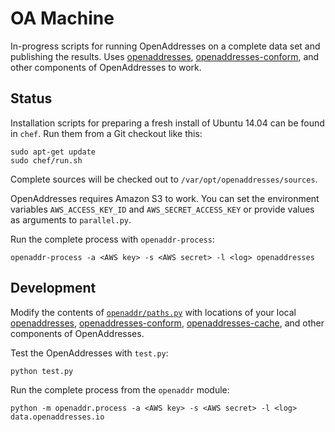 OA Machine
==========

In-progress scripts for running OpenAddresses on a complete data set and publishing
the results. Uses [openaddresses](https://github.com/openaddresses/openaddresses),
[openaddresses-conform](https://github.com/openaddresses/openaddresses-conform),
and other components of OpenAddresses to work.

Status
------

Installation scripts for preparing a fresh install of Ubuntu 14.04 can be found
in `chef`. Run them from a Git checkout like this:

    sudo apt-get update
    sudo chef/run.sh

Complete sources will be checked out to `/var/opt/openaddresses/sources`.

OpenAddresses requires Amazon S3 to work. You can set the environment variables
`AWS_ACCESS_KEY_ID` and `AWS_SECRET_ACCESS_KEY` or provide values as arguments
to `parallel.py`.

Run the complete process with `openaddr-process`:

    openaddr-process -a <AWS key> -s <AWS secret> -l <log> openaddresses

Development
-----------

Modify the contents of [`openaddr/paths.py`](openaddr/paths.py) with locations
of your local [openaddresses](https://github.com/openaddresses/openaddresses),
[openaddresses-conform](https://github.com/openaddresses/openaddresses-conform),
[openaddresses-cache](https://github.com/openaddresses/openaddresses-cache),
and other components of OpenAddresses.

Test the OpenAddresses with `test.py`:

    python test.py

Run the complete process from the `openaddr` module:

    python -m openaddr.process -a <AWS key> -s <AWS secret> -l <log> data.openaddresses.io
